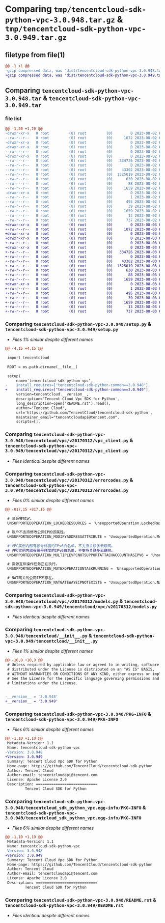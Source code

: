 # Comparing `tmp/tencentcloud-sdk-python-vpc-3.0.948.tar.gz` & `tmp/tencentcloud-sdk-python-vpc-3.0.949.tar.gz`

## filetype from file(1)

```diff
@@ -1 +1 @@
-gzip compressed data, was "dist/tencentcloud-sdk-python-vpc-3.0.948.tar", last modified: Wed Aug  2 00:41:26 2023, max compression
+gzip compressed data, was "dist/tencentcloud-sdk-python-vpc-3.0.949.tar", last modified: Thu Aug  3 00:38:23 2023, max compression
```

## Comparing `tencentcloud-sdk-python-vpc-3.0.948.tar` & `tencentcloud-sdk-python-vpc-3.0.949.tar`

### file list

```diff
@@ -1,20 +1,20 @@
-drwxr-xr-x   0 root         (0) root         (0)        0 2023-08-02 00:41:26.000000 tencentcloud-sdk-python-vpc-3.0.948/
--rw-r--r--   0 root         (0) root         (0)     1072 2023-08-02 00:41:26.000000 tencentcloud-sdk-python-vpc-3.0.948/setup.py
-drwxr-xr-x   0 root         (0) root         (0)        0 2023-08-02 00:41:26.000000 tencentcloud-sdk-python-vpc-3.0.948/tencentcloud/
-drwxr-xr-x   0 root         (0) root         (0)        0 2023-08-02 00:41:26.000000 tencentcloud-sdk-python-vpc-3.0.948/tencentcloud/vpc/
--rw-r--r--   0 root         (0) root         (0)        0 2023-08-02 00:41:26.000000 tencentcloud-sdk-python-vpc-3.0.948/tencentcloud/vpc/__init__.py
-drwxr-xr-x   0 root         (0) root         (0)        0 2023-08-02 00:41:26.000000 tencentcloud-sdk-python-vpc-3.0.948/tencentcloud/vpc/v20170312/
--rw-r--r--   0 root         (0) root         (0)   334726 2023-08-02 00:41:26.000000 tencentcloud-sdk-python-vpc-3.0.948/tencentcloud/vpc/v20170312/vpc_client.py
--rw-r--r--   0 root         (0) root         (0)        0 2023-08-02 00:41:26.000000 tencentcloud-sdk-python-vpc-3.0.948/tencentcloud/vpc/v20170312/__init__.py
--rw-r--r--   0 root         (0) root         (0)    43302 2023-08-02 00:41:26.000000 tencentcloud-sdk-python-vpc-3.0.948/tencentcloud/vpc/v20170312/errorcodes.py
--rw-r--r--   0 root         (0) root         (0)  1325019 2023-08-02 00:41:26.000000 tencentcloud-sdk-python-vpc-3.0.948/tencentcloud/vpc/v20170312/models.py
--rw-r--r--   0 root         (0) root         (0)      630 2023-08-02 00:41:26.000000 tencentcloud-sdk-python-vpc-3.0.948/tencentcloud/__init__.py
--rw-r--r--   0 root         (0) root         (0)       88 2023-08-02 00:41:26.000000 tencentcloud-sdk-python-vpc-3.0.948/setup.cfg
--rw-r--r--   0 root         (0) root         (0)     1659 2023-08-02 00:41:26.000000 tencentcloud-sdk-python-vpc-3.0.948/PKG-INFO
-drwxr-xr-x   0 root         (0) root         (0)        0 2023-08-02 00:41:26.000000 tencentcloud-sdk-python-vpc-3.0.948/tencentcloud_sdk_python_vpc.egg-info/
--rw-r--r--   0 root         (0) root         (0)        1 2023-08-02 00:41:26.000000 tencentcloud-sdk-python-vpc-3.0.948/tencentcloud_sdk_python_vpc.egg-info/dependency_links.txt
--rw-r--r--   0 root         (0) root         (0)      495 2023-08-02 00:41:26.000000 tencentcloud-sdk-python-vpc-3.0.948/tencentcloud_sdk_python_vpc.egg-info/SOURCES.txt
--rw-r--r--   0 root         (0) root         (0)       39 2023-08-02 00:41:26.000000 tencentcloud-sdk-python-vpc-3.0.948/tencentcloud_sdk_python_vpc.egg-info/requires.txt
--rw-r--r--   0 root         (0) root         (0)     1659 2023-08-02 00:41:26.000000 tencentcloud-sdk-python-vpc-3.0.948/tencentcloud_sdk_python_vpc.egg-info/PKG-INFO
--rw-r--r--   0 root         (0) root         (0)       13 2023-08-02 00:41:26.000000 tencentcloud-sdk-python-vpc-3.0.948/tencentcloud_sdk_python_vpc.egg-info/top_level.txt
--rw-r--r--   0 root         (0) root         (0)      737 2023-08-02 00:41:26.000000 tencentcloud-sdk-python-vpc-3.0.948/README.rst
+drwxr-xr-x   0 root         (0) root         (0)        0 2023-08-03 00:38:23.000000 tencentcloud-sdk-python-vpc-3.0.949/
+-rw-r--r--   0 root         (0) root         (0)     1072 2023-08-03 00:38:23.000000 tencentcloud-sdk-python-vpc-3.0.949/setup.py
+drwxr-xr-x   0 root         (0) root         (0)        0 2023-08-03 00:38:23.000000 tencentcloud-sdk-python-vpc-3.0.949/tencentcloud/
+drwxr-xr-x   0 root         (0) root         (0)        0 2023-08-03 00:38:23.000000 tencentcloud-sdk-python-vpc-3.0.949/tencentcloud/vpc/
+-rw-r--r--   0 root         (0) root         (0)        0 2023-08-03 00:38:23.000000 tencentcloud-sdk-python-vpc-3.0.949/tencentcloud/vpc/__init__.py
+drwxr-xr-x   0 root         (0) root         (0)        0 2023-08-03 00:38:23.000000 tencentcloud-sdk-python-vpc-3.0.949/tencentcloud/vpc/v20170312/
+-rw-r--r--   0 root         (0) root         (0)   334726 2023-08-03 00:38:23.000000 tencentcloud-sdk-python-vpc-3.0.949/tencentcloud/vpc/v20170312/vpc_client.py
+-rw-r--r--   0 root         (0) root         (0)        0 2023-08-03 00:38:23.000000 tencentcloud-sdk-python-vpc-3.0.949/tencentcloud/vpc/v20170312/__init__.py
+-rw-r--r--   0 root         (0) root         (0)    43302 2023-08-03 00:38:23.000000 tencentcloud-sdk-python-vpc-3.0.949/tencentcloud/vpc/v20170312/errorcodes.py
+-rw-r--r--   0 root         (0) root         (0)  1325019 2023-08-03 00:38:23.000000 tencentcloud-sdk-python-vpc-3.0.949/tencentcloud/vpc/v20170312/models.py
+-rw-r--r--   0 root         (0) root         (0)      630 2023-08-03 00:38:23.000000 tencentcloud-sdk-python-vpc-3.0.949/tencentcloud/__init__.py
+-rw-r--r--   0 root         (0) root         (0)       88 2023-08-03 00:38:23.000000 tencentcloud-sdk-python-vpc-3.0.949/setup.cfg
+-rw-r--r--   0 root         (0) root         (0)     1659 2023-08-03 00:38:23.000000 tencentcloud-sdk-python-vpc-3.0.949/PKG-INFO
+drwxr-xr-x   0 root         (0) root         (0)        0 2023-08-03 00:38:23.000000 tencentcloud-sdk-python-vpc-3.0.949/tencentcloud_sdk_python_vpc.egg-info/
+-rw-r--r--   0 root         (0) root         (0)        1 2023-08-03 00:38:23.000000 tencentcloud-sdk-python-vpc-3.0.949/tencentcloud_sdk_python_vpc.egg-info/dependency_links.txt
+-rw-r--r--   0 root         (0) root         (0)      495 2023-08-03 00:38:23.000000 tencentcloud-sdk-python-vpc-3.0.949/tencentcloud_sdk_python_vpc.egg-info/SOURCES.txt
+-rw-r--r--   0 root         (0) root         (0)       39 2023-08-03 00:38:23.000000 tencentcloud-sdk-python-vpc-3.0.949/tencentcloud_sdk_python_vpc.egg-info/requires.txt
+-rw-r--r--   0 root         (0) root         (0)     1659 2023-08-03 00:38:23.000000 tencentcloud-sdk-python-vpc-3.0.949/tencentcloud_sdk_python_vpc.egg-info/PKG-INFO
+-rw-r--r--   0 root         (0) root         (0)       13 2023-08-03 00:38:23.000000 tencentcloud-sdk-python-vpc-3.0.949/tencentcloud_sdk_python_vpc.egg-info/top_level.txt
+-rw-r--r--   0 root         (0) root         (0)      737 2023-08-03 00:38:23.000000 tencentcloud-sdk-python-vpc-3.0.949/README.rst
```

### Comparing `tencentcloud-sdk-python-vpc-3.0.948/setup.py` & `tencentcloud-sdk-python-vpc-3.0.949/setup.py`

 * *Files 1% similar despite different names*

```diff
@@ -4,15 +4,15 @@
 
 import tencentcloud
 
 ROOT = os.path.dirname(__file__)
 
 setup(
     name='tencentcloud-sdk-python-vpc',
-    install_requires=["tencentcloud-sdk-python-common==3.0.948"],
+    install_requires=["tencentcloud-sdk-python-common==3.0.949"],
     version=tencentcloud.__version__,
     description='Tencent Cloud Vpc SDK for Python',
     long_description=open('README.rst').read(),
     author='Tencent Cloud',
     url='https://github.com/TencentCloud/tencentcloud-sdk-python',
     maintainer_email="tencentcloudapi@tencent.com",
     scripts=[],
```

### Comparing `tencentcloud-sdk-python-vpc-3.0.948/tencentcloud/vpc/v20170312/vpc_client.py` & `tencentcloud-sdk-python-vpc-3.0.949/tencentcloud/vpc/v20170312/vpc_client.py`

 * *Files identical despite different names*

### Comparing `tencentcloud-sdk-python-vpc-3.0.948/tencentcloud/vpc/v20170312/errorcodes.py` & `tencentcloud-sdk-python-vpc-3.0.949/tencentcloud/vpc/v20170312/errorcodes.py`

 * *Files 0% similar despite different names*

```diff
@@ -817,15 +817,15 @@
 
 # 资源被锁定。
 UNSUPPORTEDOPERATION_LOCKEDRESOURCES = 'UnsupportedOperation.LockedResources'
 
 # 账户不支持修改公网IP的该属性。
 UNSUPPORTEDOPERATION_MODIFYADDRESSATTRIBUTE = 'UnsupportedOperation.ModifyAddressAttribute'
 
-# VPC实例内部有帐号纬度的IPv6白名单，不支持关联多云联网。
+# VPC实例内部有账号纬度的IPv6白名单，不支持关联多云联网。
 UNSUPPORTEDOPERATION_MULTIPLEVPCNOTSUPPORTATTACHACCOUNTHASIPV6 = 'UnsupportedOperation.MultipleVpcNotSupportAttachAccountHasIpv6'
 
 # 资源互斥操作任务正在执行。
 UNSUPPORTEDOPERATION_MUTEXOPERATIONTASKRUNNING = 'UnsupportedOperation.MutexOperationTaskRunning'
 
 # NAT网关的公网IP不存在。
 UNSUPPORTEDOPERATION_NATGATEWAYEIPNOTEXISTS = 'UnsupportedOperation.NatGatewayEipNotExists'
```

### Comparing `tencentcloud-sdk-python-vpc-3.0.948/tencentcloud/vpc/v20170312/models.py` & `tencentcloud-sdk-python-vpc-3.0.949/tencentcloud/vpc/v20170312/models.py`

 * *Files identical despite different names*

### Comparing `tencentcloud-sdk-python-vpc-3.0.948/tencentcloud/__init__.py` & `tencentcloud-sdk-python-vpc-3.0.949/tencentcloud/__init__.py`

 * *Files 1% similar despite different names*

```diff
@@ -10,8 +10,8 @@
 # Unless required by applicable law or agreed to in writing, software
 # distributed under the License is distributed on an "AS IS" BASIS,
 # WITHOUT WARRANTIES OR CONDITIONS OF ANY KIND, either express or implied.
 # See the License for the specific language governing permissions and
 # limitations under the License.
 
 
-__version__ = '3.0.948'
+__version__ = '3.0.949'
```

### Comparing `tencentcloud-sdk-python-vpc-3.0.948/PKG-INFO` & `tencentcloud-sdk-python-vpc-3.0.949/PKG-INFO`

 * *Files 6% similar despite different names*

```diff
@@ -1,10 +1,10 @@
 Metadata-Version: 1.1
 Name: tencentcloud-sdk-python-vpc
-Version: 3.0.948
+Version: 3.0.949
 Summary: Tencent Cloud Vpc SDK for Python
 Home-page: https://github.com/TencentCloud/tencentcloud-sdk-python
 Author: Tencent Cloud
 Author-email: tencentcloudapi@tencent.com
 License: Apache License 2.0
 Description: ============================
         Tencent Cloud SDK for Python
```

### Comparing `tencentcloud-sdk-python-vpc-3.0.948/tencentcloud_sdk_python_vpc.egg-info/PKG-INFO` & `tencentcloud-sdk-python-vpc-3.0.949/tencentcloud_sdk_python_vpc.egg-info/PKG-INFO`

 * *Files 6% similar despite different names*

```diff
@@ -1,10 +1,10 @@
 Metadata-Version: 1.1
 Name: tencentcloud-sdk-python-vpc
-Version: 3.0.948
+Version: 3.0.949
 Summary: Tencent Cloud Vpc SDK for Python
 Home-page: https://github.com/TencentCloud/tencentcloud-sdk-python
 Author: Tencent Cloud
 Author-email: tencentcloudapi@tencent.com
 License: Apache License 2.0
 Description: ============================
         Tencent Cloud SDK for Python
```

### Comparing `tencentcloud-sdk-python-vpc-3.0.948/README.rst` & `tencentcloud-sdk-python-vpc-3.0.949/README.rst`

 * *Files identical despite different names*

